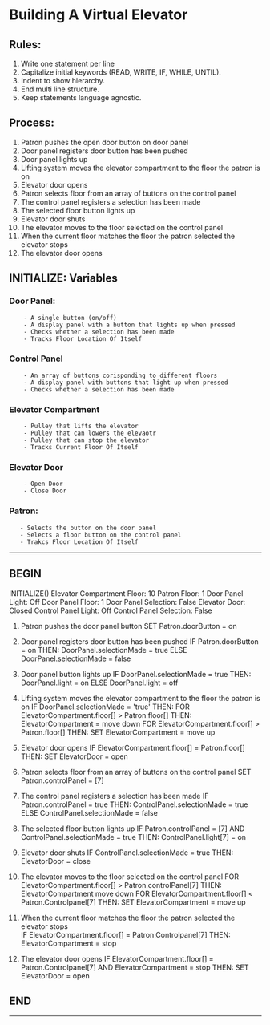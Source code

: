 # Building A Virtual Elevator 

## Rules:
1. Write one statement per line
2. Capitalize initial keywords (READ, WRITE, IF, WHILE, UNTIL).
3. Indent to show hierarchy.
4. End multi line structure.
5. Keep statements language agnostic.

## Process:
 
1. Patron pushes the open door button on door panel
2. Door panel registers door button has been pushed
3. Door panel lights up 
4. Lifting system moves the elevator compartment to the floor the patron is on
5. Elevator door opens 
6. Patron selects floor from an array of buttons on the control panel 
7. The control panel registers a selection has been made 
8. The selected floor button lights up 
9. Elevator door shuts
10. The elevator moves to the floor selected on the control panel 
11. When the current floor matches the floor the patron selected the elevator stops    
12. The elevator door opens 

## INITIALIZE: Variables

  ### Door Panel:
        - A single button (on/off) 
        - A display panel with a button that lights up when pressed 
        - Checks whether a selection has been made
        - Tracks Floor Location Of Itself
     
  ### Control Panel 
        - An array of buttons corisponding to different floors
        - A display panel with buttons that light up when pressed
        - Checks whether a selection has been made
        
  ### Elevator Compartment 
        - Pulley that lifts the elevator
        - Pulley that can lowers the elevaotr 
        - Pulley that can stop the elevator
        - Tracks Current Floor Of Itself
        
  ### Elevator Door
        - Open Door
        - Close Door
    
   ### Patron:
       - Selects the button on the door panel 
       - Selects a floor button on the control panel
       - Trakcs Floor Location Of Itself
    
---------------------------------------------------------------
## BEGIN

INITIALIZE()
Elevator Compartment Floor: 10
Patron Floor: 1
Door Panel Light: Off
Door Panel Floor: 1
Door Panel Selection: False
Elevator Door: Closed
Control Panel Light: Off
Control Panel Selection: False
  
1. Patron pushes the door panel button
 SET Patron.doorButton = on
  
2. Door panel registers door button has been pushed
 IF Patron.doorButton = on
  THEN:
  DoorPanel.selectionMade = true
  ELSE DoorPanel.selectionMade = false
  
3. Door panel button lights up 
 IF DoorPanel.selectionMade = true
  THEN:
  DoorPanel.light = on
  ELSE DoorPanel.light = off
  
4. Lifting system moves the elevator compartment to the floor the patron is on
 IF DoorPanel.selectionMade = 'true' 
  THEN:
  FOR ElevatorCompartment.floor[] > Patron.floor[] 
   THEN: 
   ElevatorCompartment = move down
    FOR ElevatorCompartment.floor[] > Patron.floor[] 
    THEN: 
    SET ElevatorCompartment = move up
  
5. Elevator door opens 
 IF ElevatorCompartment.floor[] = Patron.floor[] 
  THEN: 
  SET ElevatorDoor = open
   
6. Patron selects floor from an array of buttons on the control panel 
 SET Patron.controlPanel = [7]
   
7. The control panel registers a selection has been made 
 IF Patron.controlPanel = true
 THEN:
 ControlPanel.selectionMade = true
 ELSE ControlPanel.selectionMade = false
   
8. The selected floor button lights up 
 IF Patron.controlPanel = [7] AND ControlPanel.selectionMade = true
  THEN:
  ControlPanel.light[7] = on
  
9. Elevator door shuts
 IF ControlPanel.selectionMade = true 
  THEN:
  ElevatorDoor = close
  
10. The elevator moves to the floor selected on the control panel
 FOR ElevatorCompartment.floor[] > Patron.controlPanel[7] 
  THEN: 
  ElevatorCompartment move down
   FOR ElevatorCompartment.floor[] < Patron.Controlpanel[7] 
    THEN: 
    SET ElevatorCompartment = move up
   
11. When the current floor matches the floor the patron selected the elevator stops   
 IF ElevatorCompartment.floor[] = Patron.Controlpanel[7] 
  THEN:
  ElevatorCompartment = stop
   
12. The elevator door opens 
 IF ElevatorCompartment.floor[] = Patron.Controlpanel[7] AND ElevatorCompartment = stop
  THEN:
  SET ElevatorDoor = open
   
   
## END
-----------------------------------------------------------------
